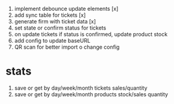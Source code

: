 1. implement debounce update elements [x]
2. add sync table for tickets [x]
3. generate firm with ticket data [x]
4. set state or confirm status for tickets
5. on update tickets if status is confirmed, update product stock
6. add config to update baseURL
7. QR scan for better import o change config
# stats
1. save or get by day/week/month tickets sales/quantity
2. save or get by day/week/month products stock/sales quantity

